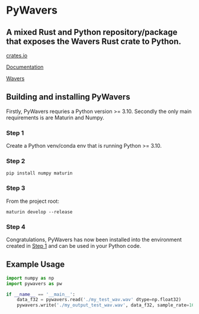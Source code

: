# PyWavers
## A mixed Rust and Python repository/package that exposes the Wavers Rust crate to Python. 

[crates.io](https://crates.io/crates/pywavers)

[Documentation](https://docs.rs/pywavers/)

[Wavers](https://github.com/jmg049/wavers)


## Building and installing PyWavers
Firstly, PyWavers requries a Python version >= 3.10. Secondly the only main requirements is are Maturin and Numpy.

### Step 1
Create a Python venv/conda env that is running Python >= 3.10. 

### Step 2

``pip install numpy maturin``


### Step 3
From the project root:

``maturin develop --release``

### Step 4
Congratulations, PyWavers has now been installed into the environment created in [Step 1](#step-1) and can be used in your Python code.

## Example Usage
```python
import numpy as np
import pywavers as pw

if __name__ == '__main__':
    data_f32 = pywavers.read('./my_test_wav.wav' dtype=np.float32)
    pywavers.write('./my_output_test_wav.wav', data_f32, sample_rate=16000, dtype=np.int16)
```

